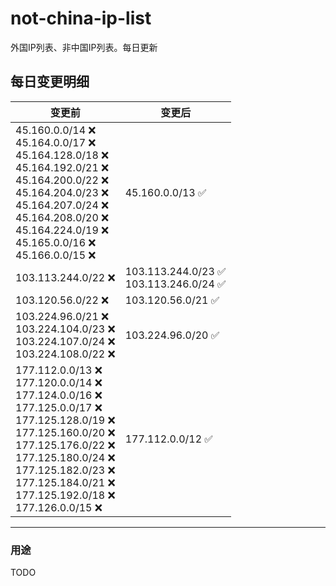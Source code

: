 # not-china-ip-list
外国IP列表、非中国IP列表。每日更新

每日变更明细
--------------------
|  变更前   | 变更后 |
|  ----  | ----  |
|  45.160.0.0/14 :x: <br> 45.164.0.0/17 :x: <br> 45.164.128.0/18 :x: <br> 45.164.192.0/21 :x: <br> 45.164.200.0/22 :x: <br> 45.164.204.0/23 :x: <br> 45.164.207.0/24 :x: <br> 45.164.208.0/20 :x: <br> 45.164.224.0/19 :x: <br> 45.165.0.0/16 :x: <br> 45.166.0.0/15 :x: <br> | 45.160.0.0/13 :white_check_mark: | 
|  103.113.244.0/22 :x:  | 103.113.244.0/23 :white_check_mark: <br> 103.113.246.0/24 :white_check_mark: <br>  | 
|  103.120.56.0/22 :x:  | 103.120.56.0/21 :white_check_mark: | 
|  103.224.96.0/21 :x: <br> 103.224.104.0/23 :x: <br> 103.224.107.0/24 :x: <br> 103.224.108.0/22 :x: <br> | 103.224.96.0/20 :white_check_mark: | 
|  177.112.0.0/13 :x: <br> 177.120.0.0/14 :x: <br> 177.124.0.0/16 :x: <br> 177.125.0.0/17 :x: <br> 177.125.128.0/19 :x: <br> 177.125.160.0/20 :x: <br> 177.125.176.0/22 :x: <br> 177.125.180.0/24 :x: <br> 177.125.182.0/23 :x: <br> 177.125.184.0/21 :x: <br> 177.125.192.0/18 :x: <br> 177.126.0.0/15 :x: <br> | 177.112.0.0/12 :white_check_mark: | 

--------------------
### 用途
TODO
